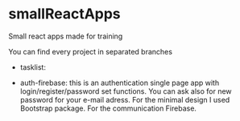 # smallReactApps

Small react apps made for training 

You can find every project in separated branches
- tasklist:


- auth-firebase:
this is an authentication single page app with login/register/password set functions. 
You can ask also for new password for your e-mail adress. 
For the minimal design I used Bootstrap package. 
For the communication Firebase. 

